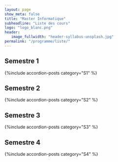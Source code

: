 ```yaml
---
layout: page
show_meta: false
title: "Master Informatique"
subheadline: "Liste des cours"
logo: "logo_blanc.png"
header:
   image_fullwidth: "header-syllabus-unsplash.jpg"
permalink: "/programme/liste/"
---
```


## Semestre 1 ##
{%include accordion-posts category="S1" %}

## Semestre 2 ##
{%include accordion-posts category="S2" %}

## Semestre 3 ##
{%include accordion-posts category="S3" %}

## Semestre 4 ##
{%include accordion-posts category="S4" %}

